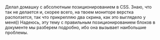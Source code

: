 Делал домашку с абсолютным позиционированием в CSS. Знаю, что так не делается и, скорее всего, на твоем мониторе верстка расползется, так что прикрепляю два скрина, как это выглядело у меня)) 
Надеюсь, эту тему с правильным позиционированием блоков в документе мы разберем подробно, ибо она вызывает наибольшие проблемы.
